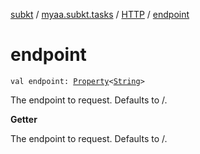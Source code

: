 [subkt](../../index.md) / [myaa.subkt.tasks](../index.md) / [HTTP](index.md) / [endpoint](./endpoint.md)

# endpoint

`val endpoint: `[`Property`](https://docs.gradle.org/current/javadoc/org/gradle/api/provider/Property.html)`<`[`String`](https://kotlinlang.org/api/latest/jvm/stdlib/kotlin/-string/index.html)`>`

The endpoint to request. Defaults to /.

**Getter**

The endpoint to request. Defaults to /.

